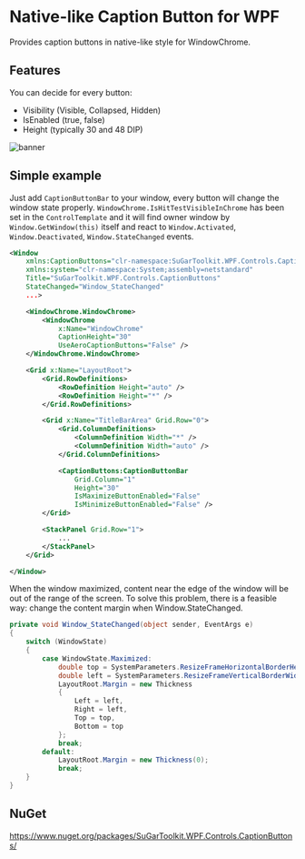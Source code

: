 # Native-like Caption Button for WPF

Provides caption buttons in native-like style for WindowChrome.

## Features

You can decide for every button:

- Visibility (Visible, Collapsed, Hidden)
- IsEnabled (true, false)
- Height (typically 30 and 48 DIP)

![banner](https://github.com/user-attachments/assets/257fb441-042e-4348-8dc2-c2588c32e380)

## Simple example

Just add ```CaptionButtonBar``` to your window, every button will change the window state properly. ```WindowChrome.IsHitTestVisibleInChrome``` has been set in the ```ControlTemplate``` and it will find owner window by ```Window.GetWindow(this)``` itself and react to ```Window.Activated```, ```Window.Deactivated```, ```Window.StateChanged``` events.

``` xml
<Window
    xmlns:CaptionButtons="clr-namespace:SuGarToolkit.WPF.Controls.CaptionButtons;assembly=SuGarToolkit.WPF.Controls.CaptionButtons"
    xmlns:system="clr-namespace:System;assembly=netstandard"
    Title="SuGarToolkit.WPF.Controls.CaptionButtons"
    StateChanged="Window_StateChanged"
    ...>

    <WindowChrome.WindowChrome>
        <WindowChrome
            x:Name="WindowChrome"
            CaptionHeight="30"
            UseAeroCaptionButtons="False" />
    </WindowChrome.WindowChrome>

    <Grid x:Name="LayoutRoot">
        <Grid.RowDefinitions>
            <RowDefinition Height="auto" />
            <RowDefinition Height="*" />
        </Grid.RowDefinitions>

        <Grid x:Name="TitleBarArea" Grid.Row="0">
            <Grid.ColumnDefinitions>
                <ColumnDefinition Width="*" />
                <ColumnDefinition Width="auto" />
            </Grid.ColumnDefinitions>

            <CaptionButtons:CaptionButtonBar
                Grid.Column="1"
                Height="30"
                IsMaximizeButtonEnabled="False"
                IsMinimizeButtonEnabled="False" />
        </Grid>

        <StackPanel Grid.Row="1">
            ...
        </StackPanel>
    </Grid>

</Window>
```

When the window maximized, content near the edge of the window will be out of the range of the screen. To solve this problem, there is a feasible way: change the content margin when Window.StateChanged.

``` C#
private void Window_StateChanged(object sender, EventArgs e)
{
    switch (WindowState)
    {
        case WindowState.Maximized:
            double top = SystemParameters.ResizeFrameHorizontalBorderHeight + SystemParameters.FixedFrameHorizontalBorderHeight;
            double left = SystemParameters.ResizeFrameVerticalBorderWidth + SystemParameters.FixedFrameVerticalBorderWidth;
            LayoutRoot.Margin = new Thickness
            {
                Left = left,
                Right = left,
                Top = top,
                Bottom = top
            };
            break;
        default:
            LayoutRoot.Margin = new Thickness(0);
            break;
    }
}
```

## NuGet

https://www.nuget.org/packages/SuGarToolkit.WPF.Controls.CaptionButtons/
